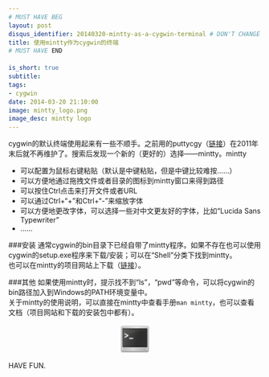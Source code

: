 ```yaml
---
# MUST HAVE BEG
layout: post
disqus_identifier: 20140320-mintty-as-a-cygwin-terminal # DON'T CHANGE THE VALUE ONCE SET
title: 使用mintty作为cygwin的终端
# MUST HAVE END

is_short: true
subtitle:
tags: 
- cygwin
date: 2014-03-20 21:10:00
image: mintty_logo.png
image_desc: mintty logo
---
```


cygwin的默认终端使用起来有一些不顺手。之前用的puttycgy（[链接](https://code.google.com/p/puttycyg/)）在2011年末后就不再维护了。搜索后发现一个新的（更好的）选择——mintty。mintty

* 可以配置为鼠标右键粘贴（默认是中键粘贴，但是中键比较难按……）
* 可以方便地通过拖拽文件或者目录的图标到mintty窗口来得到路径
* 可以按住Ctrl点击来打开文件或者URL
* 可以通过Ctrl+“+”和Ctrl+“-”来缩放字体
* 可以方便地更改字体，可以选择一些对中文更友好的字体，比如“Lucida Sans Typewriter”
* ……

###安装
通常cygwin的bin目录下已经自带了mintty程序。如果不存在也可以使用cygwin的setup.exe程序来下载/安装；可以在“Shell”分类下找到mintty。    
也可以在mintty的项目网站上下载（[链接](https://code.google.com/p/mintty/)）。

###其他
如果使用mintty时，提示找不到“ls”，“pwd”等命令，可以将cygwin的bin路径加入到Windows的PATH环境变量中。      
关于mintty的使用说明，可以直接在mintty中查看手册`man mintty`，也可以查看文档（项目网站和下载的安装包中都有）。

<img src="../images/blog/mintty_logo.png" alt="Mintty logo" title="mintty logo" style="    width: 60px; display: block; margin-left: auto; margin-right: auto;">

HAVE FUN.

